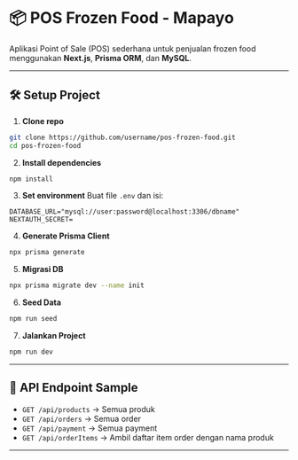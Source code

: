 # 📦 POS Frozen Food - Mapayo

Aplikasi Point of Sale (POS) sederhana untuk penjualan frozen food menggunakan **Next.js**, **Prisma ORM**, dan **MySQL**.

---

## 🛠️ Setup Project

1. **Clone repo**
```bash
git clone https://github.com/username/pos-frozen-food.git
cd pos-frozen-food
```

2. **Install dependencies**
```bash
npm install
```

3. **Set environment**
Buat file `.env` dan isi:
```
DATABASE_URL="mysql://user:password@localhost:3306/dbname"
NEXTAUTH_SECRET=
```

4. **Generate Prisma Client**
```bash
npx prisma generate
```

5. **Migrasi DB**
```bash
npx prisma migrate dev --name init
```

6. **Seed Data**
```bash
npm run seed
```

7. **Jalankan Project**
```bash
npm run dev
```

---

## 🔌 API Endpoint Sample

- `GET /api/products` → Semua produk
- `GET /api/orders` → Semua order
- `GET /api/payment` → Semua payment
- `GET /api/orderItems` → Ambil daftar item order dengan nama produk

---

